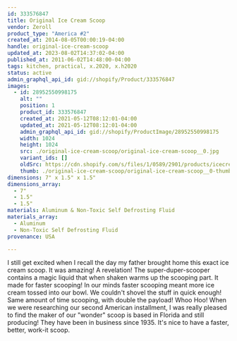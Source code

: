 ```yaml
---
id: 333576847
title: Original Ice Cream Scoop
vendor: Zeroll
product_type: "America #2"
created_at: 2014-08-05T00:00:19-04:00
handle: original-ice-cream-scoop
updated_at: 2023-08-02T14:37:02-04:00
published_at: 2011-06-02T14:48:00-04:00
tags: kitchen, practical, x.2020, x.h2020
status: active
admin_graphql_api_id: gid://shopify/Product/333576847
images:
  - id: 28952550998175
    alt: ""
    position: 1
    product_id: 333576847
    created_at: 2021-05-12T08:12:01-04:00
    updated_at: 2021-05-12T08:12:01-04:00
    admin_graphql_api_id: gid://shopify/ProductImage/28952550998175
    width: 1024
    height: 1024
    src: ./original-ice-cream-scoop/original-ice-cream-scoop__0.jpg
    variant_ids: []
    oldSrc: https://cdn.shopify.com/s/files/1/0589/2901/products/icecreamscoop_1.jpg?v=1620821521
    thumb: ./original-ice-cream-scoop/original-ice-cream-scoop__0-thumb.jpg
dimensions: 7" x 1.5" x 1.5"
dimensions_array:
  - 7"
  - 1.5"
  - 1.5"
materials: Aluminum & Non-Toxic Self Defrosting Fluid
materials_array:
  - Aluminum
  - Non-Toxic Self Defrosting Fluid
provenance: USA

---
```


I still get excited when I recall the day my father brought home this exact ice cream scoop. It was amazing! A revelation! The super-duper-scooper contains a magic liquid that when shaken warms up the scooping part. It made for faster scooping! In our minds faster scooping meant more ice cream tossed into our bowl. We couldn't shovel the stuff in quick enough! Same amount of time scooping, with double the payload! Whoo Hoo! When we were researching our second American installment, I was really pleased to find the maker of our "wonder" scoop is based in Florida and still producing! They have been in business since 1935. It's nice to have a faster, better, work-it scoop.
